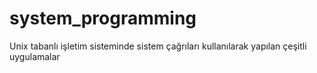# system_programming
Unix tabanlı işletim sisteminde sistem çağrıları kullanılarak yapılan çeşitli uygulamalar
